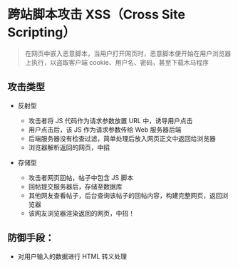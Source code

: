 # 跨站脚本攻击 XSS（Cross Site Scripting）

> 在网页中嵌入恶意脚本，当用户打开网页时，恶意脚本便开始在用户浏览器上执行，以盗取客户端 cookie、用户名、密码，甚至下载木马程序

## 攻击类型

- 反射型

  - 攻击者将 JS 代码作为请求参数放置 URL 中，诱导用户点击
  - 用户点击后，该 JS 作为请求参数传给 Web 服务器后端
  - 后端服务器没有检查过滤，简单处理后放入网页正文中返回给浏览器
  - 浏览器解析返回的网页，中招

- 存储型
  - 攻击者网页回帖，帖子中包含 JS 脚本
  - 回帖提交服务器后，存储至数据库
  - 其他网友查看帖子，后台查询该帖子的回帖内容，构建完整网页，返回浏览器
  - 该网友浏览器渲染返回的网页，中招！

## 防御手段：

- 对用户输入的数据进行 HTML 转义处理
